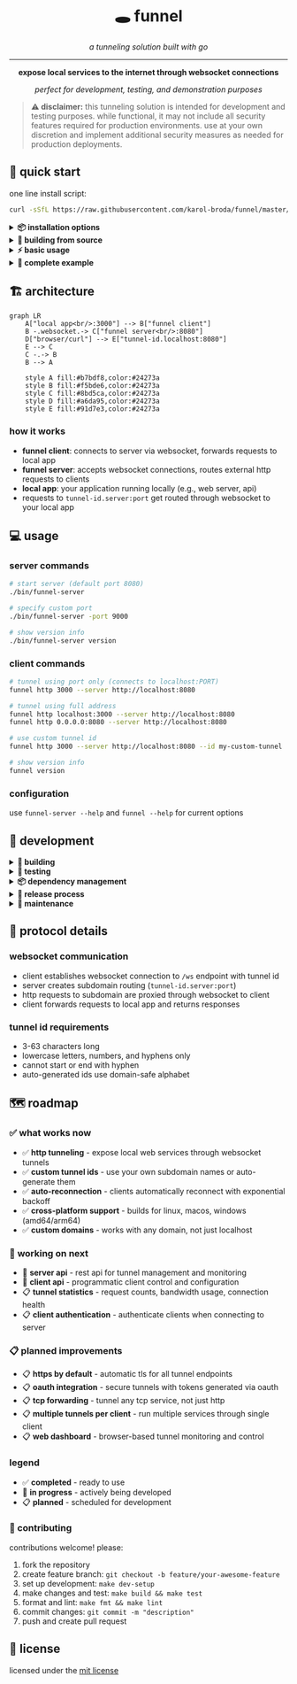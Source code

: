 <div align="center">

# 🕳️ **funnel**

*a tunneling solution built with go*

---

**expose local services to the internet through websocket connections**

*perfect for development, testing, and demonstration purposes*

</div>

> **⚠️ disclaimer:** this tunneling solution is intended for development and testing purposes. while functional, it may not include all security features required for production environments. use at your own discretion and implement additional security measures as needed for production deployments.

## 🚀 quick start

one line install script:
```bash
curl -sSfL https://raw.githubusercontent.com/karol-broda/funnel/master/scripts/install.sh | bash
```

<details>
<summary><strong>📦 installation options</strong></summary>

the recommended way to install `funnel` is with the installer script. it automatically detects your platform, downloads the correct binary, and installs it on your system.

by default, the script installs `funnel` to `$HOME/.local/bin`. this is the recommended method as it does not require `sudo`.

the script provides several flags to customize the installation:

- **global install**: use the `--global` flag to install `funnel` to `/usr/local/bin`, making it available to all users. this requires `sudo`.
  ```bash
  curl -sSfL https://.../install.sh | bash -s -- --global
  ```

- **custom directory**: use `-b` or `--bin-dir` to specify a custom installation directory.
  ```bash
  curl -sSfL https://.../install.sh | bash -s -- -b /path/to/your/bin
  ```

- **specific version**: use `-v` to install a specific version of `funnel`.
  ```bash
  curl -sSfL https://.../install.sh | bash -s -- -v v0.0.4
  ```

- **list versions**: use `-l` to see a list of available versions.
  ```bash
  curl -sSfL https://.../install.sh | bash -s -- -l
  ```

</details>

<details>
<summary><strong>🔨 building from source</strong></summary>

```bash
git clone https://github.com/karol-broda/funnel.git
cd funnel
make dev-setup
make build
```

</details>

<details>
<summary><strong>⚡ basic usage</strong></summary>

1. **start the server:**
   ```bash
   ./bin/funnel-server
   # or: ./bin/funnel-server -port 9000
   ```

2. **connect your local service:**
   ```bash
   funnel http 3000 --server http://localhost:8080
   # or with custom id: funnel http 3000 --server http://localhost:8080 --id my-tunnel
   ```

3. **access your service:**
   ```bash
   curl http://your-tunnel-id.localhost:8080
   ```

</details>

<details>
<summary><strong>🎯 complete example</strong></summary>

```bash
# terminal 1: start a local service
python3 -m http.server 3000

# terminal 2: start funnel server  
make run-server

# terminal 3: connect funnel client
funnel http 3000 --server http://localhost:8080 --id demo

# terminal 4: test the tunnel
curl http://demo.localhost:8080
```

</details>

## 🏗️ architecture

```mermaid
graph LR
    A["local app<br/>:3000"] --> B["funnel client"]
    B -.websocket.-> C["funnel server<br/>:8080"]
    D["browser/curl"] --> E["tunnel-id.localhost:8080"]
    E --> C
    C -.-> B
    B --> A
    
    style A fill:#b7bdf8,color:#24273a
    style B fill:#f5bde6,color:#24273a
    style C fill:#8bd5ca,color:#24273a
    style D fill:#a6da95,color:#24273a
    style E fill:#91d7e3,color:#24273a
```

### how it works
- **funnel client**: connects to server via websocket, forwards requests to local app
- **funnel server**: accepts websocket connections, routes external http requests to clients  
- **local app**: your application running locally (e.g., web server, api)
- requests to `tunnel-id.server:port` get routed through websocket to your local app

## 💻 usage

### server commands

```bash
# start server (default port 8080)
./bin/funnel-server

# specify custom port
./bin/funnel-server -port 9000

# show version info
./bin/funnel-server version
```

### client commands

```bash
# tunnel using port only (connects to localhost:PORT)
funnel http 3000 --server http://localhost:8080

# tunnel using full address
funnel http localhost:3000 --server http://localhost:8080
funnel http 0.0.0.0:8080 --server http://localhost:8080

# use custom tunnel id
funnel http 3000 --server http://localhost:8080 --id my-custom-tunnel

# show version info
funnel version
```

### configuration

use `funnel-server --help` and `funnel --help` for current options

## 🔧 development

<details>
<summary><strong>🔨 building</strong></summary>

```bash
# build both client and server
make build

# build individual components
make build-client
make build-server

# show available commands
make help
```

</details>

<details>
<summary><strong>🧪 testing</strong></summary>

```bash
# run all tests
make test

# verbose test output
make test-verbose

# test with coverage
make test-coverage

# test with race detection
make test-race
```

</details>

<details>
<summary><strong>📦 dependency management</strong></summary>

### quick reference
```bash
# fix go.mod files and ide errors
make tidy

# complete dependency setup (fresh install)
make deps-install

# show all modules
make list-modules
```

### when to use what
- **`make tidy`** - quick dependency cleanup, fixes ide linting errors
- **`make deps-install`** - complete setup for fresh installations, downloads everything
- use `tidy` for regular maintenance, `deps-install` for first-time setup

</details>

<details>
<summary><strong>🚀 release process</strong></summary>

```bash
# create release binaries for all platforms
make release

# platforms: linux/amd64, linux/arm64, darwin/amd64, darwin/arm64, windows/amd64
# output: dist/ directory
```

</details>

<details>
<summary><strong>🧹 maintenance</strong></summary>

```bash
# format code
make fmt

# run linter
make lint

# clean build artifacts
make clean

# show version info
make version
```

</details>

## 🔌 protocol details

### websocket communication
- client establishes websocket connection to `/ws` endpoint with tunnel id
- server creates subdomain routing (`tunnel-id.server:port`)
- http requests to subdomain are proxied through websocket to client
- client forwards requests to local app and returns responses

### tunnel id requirements
- 3-63 characters long
- lowercase letters, numbers, and hyphens only
- cannot start or end with hyphen
- auto-generated ids use domain-safe alphabet

## 🗺️ roadmap

### ✅ **what works now**

- ✅ **http tunneling** - expose local web services through websocket tunnels
- ✅ **custom tunnel ids** - use your own subdomain names or auto-generate them  
- ✅ **auto-reconnection** - clients automatically reconnect with exponential backoff
- ✅ **cross-platform support** - builds for linux, macos, windows (amd64/arm64)
- ✅ **custom domains** - works with any domain, not just localhost

### 🔄 **working on next**

- 🔄 **server api** - rest api for tunnel management and monitoring
- 🔄 **client api** - programmatic client control and configuration
- 📋 **tunnel statistics** - request counts, bandwidth usage, connection health
- 📋 **client authentication** - authenticate clients when connecting to server

### 📋 **planned improvements**

- 📋 **https by default** - automatic tls for all tunnel endpoints
- 📋 **oauth integration** - secure tunnels with tokens generated via oauth
- 📋 **tcp forwarding** - tunnel any tcp service, not just http
- 📋 **multiple tunnels per client** - run multiple services through single client
- 📋 **web dashboard** - browser-based tunnel monitoring and control

### **legend**
- ✅ **completed** - ready to use
- 🔄 **in progress** - actively being developed  
- 📋 **planned** - scheduled for development

### 🤝 contributing

contributions welcome! please:

1. fork the repository
2. create feature branch: `git checkout -b feature/your-awesome-feature`
3. set up development: `make dev-setup`
4. make changes and test: `make build && make test`
5. format and lint: `make fmt && make lint`
6. commit changes: `git commit -m "description"`
7. push and create pull request

## 📄 license

licensed under the [mit license](./LICENSE.md)